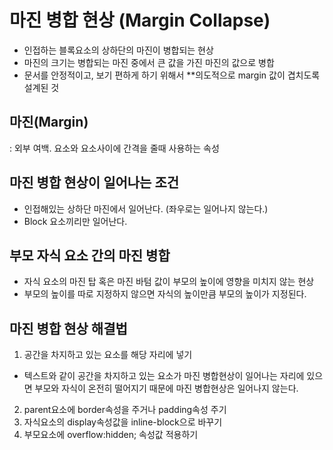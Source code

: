 # 마진 병합 현상 (Margin Collapse)
 - 인접하는 블록요소의 상하단의 마진이 병합되는 현상
 - 마진의 크기는 병합되는 마진 중에서 큰 값을 가진 마진의 값으로 병합
 - 문서를 안정적이고, 보기 편하게 하기 위해서 **의도적으로 margin 값이 겹치도록 설계된 것

## 마진(Margin)
 : 외부 여백. 요소와 요소사이에 간격을 줄때 사용하는 속성

## 마진 병합 현상이 일어나는 조건
  - 인접해있는 상하단 마진에서 일어난다. (좌우로는 일어나지 않는다.)
  - Block 요소끼리만 일어난다.

## 부모 자식 요소 간의 마진 병합
 - 자식 요소의 마진 탑 혹은 마진 바텀 값이 부모의 높이에 영향을 미치지 않는 현상
 - 부모의 높이를 따로 지정하지 않으면 자식의 높이만큼 부모의 높이가 지정된다.

## 마진 병합 현상 해결법
 1. 공간을 차지하고 있는 요소를 해당 자리에 넣기
  - 텍스트와 같이 공간을 차지하고 있는 요소가 마진 병합현상이 일어나는 자리에 있으면 부모와 자식이 온전히 떨어지기 때문에 마진 병합현상은 일어나지 않는다.
 2. parent요소에 border속성을 주거나 padding속성 주기
 3. 자식요소의 display속성값을 inline-block으로 바꾸기
 4. 부모요소에 overflow:hidden; 속성값 적용하기

